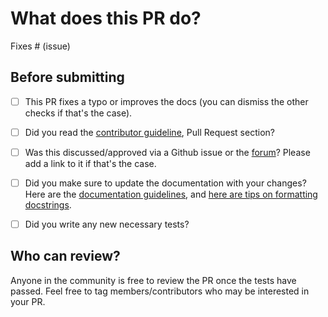 # What does this PR do?

<!--
Congratulations! You've made it this far! You're not quite done yet though.

Once merged, your PR is going to appear in the release notes with the title you set, so make sure it's a great title that fully reflects the extent of your awesome contribution.

Then, please replace this with a description of the change and which issue is fixed (if applicable). Please also include relevant motivation and context. List any dependencies (if any) that are required for this change.

Once you're done, someone will review your PR shortly (see the section "Who can review?" below to tag some potential reviewers). They may suggest changes to make the code even better. If no one reviewed your PR after a week has passed, don't hesitate to post a new comment @-mentioning the same persons---sometimes notifications get lost.
-->

<!-- Remove if not applicable -->

Fixes # (issue)


## Before submitting
- [ ] This PR fixes a typo or improves the docs (you can dismiss the other checks if that's the case).
- [ ] Did you read the [contributor guideline](https://github.com/huggingface/accelerate/blob/main/CONTRIBUTING.md#submitting-a-pull-request-pr),
      Pull Request section?
- [ ] Was this discussed/approved via a Github issue or the [forum](https://discuss.huggingface.co/)? Please add a link
      to it if that's the case.
- [ ] Did you make sure to update the documentation with your changes? Here are the
      [documentation guidelines](https://github.com/huggingface/accelerate/tree/main/docs), and
      [here are tips on formatting docstrings](https://github.com/huggingface/accelerate/tree/main/docs#writing-documentation---specification).
- [ ] Did you write any new necessary tests?


## Who can review?

Anyone in the community is free to review the PR once the tests have passed. Feel free to tag
members/contributors who may be interested in your PR.

<!-- Your PR will be replied to more quickly if you can figure out the right person to tag with @

 If you know how to use git blame, that is the easiest way, otherwise, here is a rough guide of **who to tag**.

- Big modeling: @SunMarc
- Fully-Sharded Data Parallism: @SunMarc @zach-huggingface
- DeepSpeed: @SunMarc @zach-huggingface
- Command Line Interface: @SunMarc @zach-huggingface
- Documentation: @SunMarc @zach-huggingface
- Core parts of the library: @BenjaminBossan @SunMarc @zach-huggingface 
- Maintained examples: @SunMarc or  @zach-huggingface

 -->